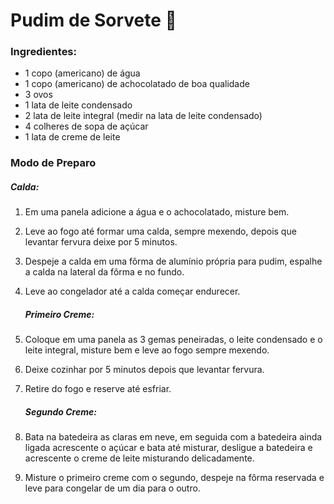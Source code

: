 # Pudim de Sorvete :ice_cream:

### Ingredientes:

- 1 copo (americano) de água
- 1 copo (americano) de achocolatado de boa qualidade
- 3 ovos
- 1 lata de leite condensado
- 2 lata de leite integral (medir na lata de leite condensado)
- 4 colheres de sopa de açúcar
- 1 lata de creme de leite

### Modo de Preparo

##### 		Calda:

1. Em uma panela adicione a água e o achocolatado, misture bem.

2. Leve ao fogo até formar uma calda, sempre mexendo, depois que levantar fervura deixe por 5 minutos.

3. Despeje a calda em uma fôrma de alumínio própria para pudim, espalhe a calda na lateral da fôrma e no fundo.

4. Leve ao congelador até a calda começar endurecer.

   ##### Primeiro Creme:

5. Coloque em uma panela as 3 gemas peneiradas, o leite condensado e o leite integral, misture bem e leve ao fogo sempre mexendo.

6. Deixe cozinhar por 5 minutos depois que levantar fervura.

7. Retire do fogo e reserve até esfriar.

   ##### Segundo Creme:

8. Bata na batedeira as claras em neve, em seguida com a batedeira ainda ligada acrescente o açúcar e bata até misturar, desligue a batedeira e acrescente o creme de leite misturando delicadamente.

9. Misture o primeiro creme com o segundo, despeje na fôrma reservada e leve para congelar de um dia para o outro.

